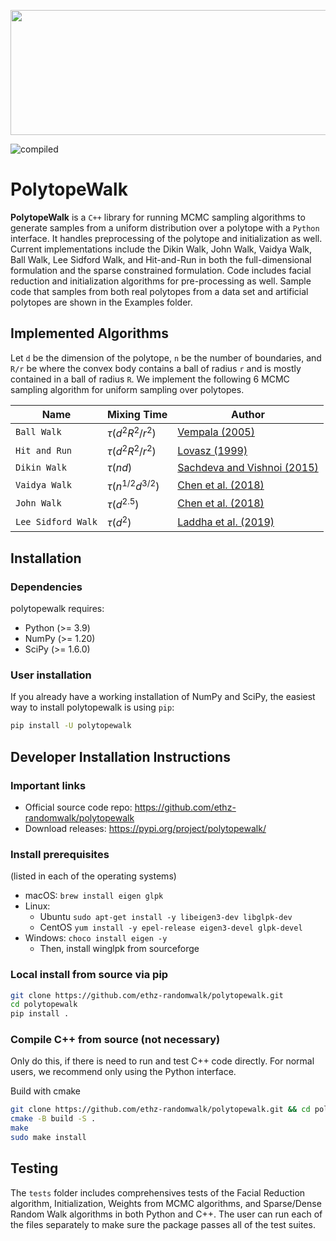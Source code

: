 <p align="center">
  <img src="https://raw.githubusercontent.com/ethz-randomwalk/polytopewalk/main/docs/logo.png" width="1000" height = "200">
</p>

![compiled](https://github.com/ethz-randomwalk/polytopewalk/actions/workflows/ciwheels.yml/badge.svg?branch=main)
# PolytopeWalk
**PolytopeWalk** is a `C++` library for running MCMC sampling algorithms to generate samples from a uniform distribution over a polytope with a `Python` interface. It handles preprocessing of the polytope and initialization as well. Current implementations include the Dikin Walk, John Walk, Vaidya Walk, Ball Walk, Lee Sidford Walk, and Hit-and-Run in both the full-dimensional formulation and the sparse constrained formulation. Code includes facial reduction and initialization algorithms for pre-processing as well. Sample code that samples from both real polytopes from a data set and artificial polytopes are shown in the Examples folder.

## Implemented Algorithms
Let `d` be the dimension of the polytope, `n` be the number of boundaries, and `R/r` be where the convex body contains a ball of radius `r` and is mostly contained in a ball of radius `R`. We implement the following 6 MCMC sampling algorithm for uniform sampling over polytopes.  

| Name      | Mixing Time | Author |
| ------------ | ----------------- | ------------------- |
| `Ball Walk`   | $\tau(d^2R^2/r^2)$        | [Vempala (2005)](https://faculty.cc.gatech.edu/~vempala/papers/survey.pdf)       |
| `Hit and Run`   | $\tau(d^2R^2/r^2)$         | [Lovasz (1999)](https://link.springer.com/content/pdf/10.1007/s101070050099.pdf)         |
| `Dikin Walk`   | $\tau(nd)$         | [Sachdeva and Vishnoi (2015)](https://arxiv.org/pdf/1508.01977)     |
| `Vaidya Walk`   | $\tau(n^{1/2}d^{3/2})$        |   [Chen et al. (2018)](https://jmlr.org/papers/v19/18-158.html)       |
| `John Walk`   | $\tau(d^{2.5})$        | [Chen et al. (2018)](https://jmlr.org/papers/v19/18-158.html)           |
| `Lee Sidford Walk`   | $\tau(d^{2})$         | [Laddha et al. (2019)](https://arxiv.org/abs/1911.05656)          |

## Installation

### Dependencies
polytopewalk requires:
- Python (>= 3.9)
- NumPy (>= 1.20)
- SciPy (>= 1.6.0)

### User installation
If you already have a working installation of NumPy and SciPy, the easiest way to install polytopewalk is using `pip`:
```bash
pip install -U polytopewalk
```


## Developer Installation Instructions 

### Important links
- Official source code repo: https://github.com/ethz-randomwalk/polytopewalk
- Download releases: https://pypi.org/project/polytopewalk/

### Install prerequisites
(listed in each of the operating systems)
- macOS: ``brew install eigen glpk``
- Linux:
    - Ubuntu ``sudo apt-get install -y libeigen3-dev libglpk-dev``
    - CentOS ``yum install -y epel-release eigen3-devel glpk-devel``
- Windows: ``choco install eigen -y``
    - Then, install winglpk from sourceforge

### Local install from source via pip
```bash
git clone https://github.com/ethz-randomwalk/polytopewalk.git
cd polytopewalk
pip install .
```


### Compile C++ from source (not necessary)
Only do this, if there is need to run and test C++ code directly. For normal users, we recommend only using the Python interface. 

Build with cmake
```bash
git clone https://github.com/ethz-randomwalk/polytopewalk.git && cd polytopewalk
cmake -B build -S .
make
sudo make install
```

## Testing
The `tests` folder includes comprehensives tests of the Facial Reduction algorithm, Initialization, Weights from MCMC algorithms, and Sparse/Dense Random Walk algorithms in both Python and C++. The user can run each of the files separately to make sure the package passes all of the test suites. 
